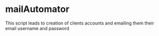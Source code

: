 # mailAutomator
This script leads to creation of clients accounts and emailing them their email username and password
